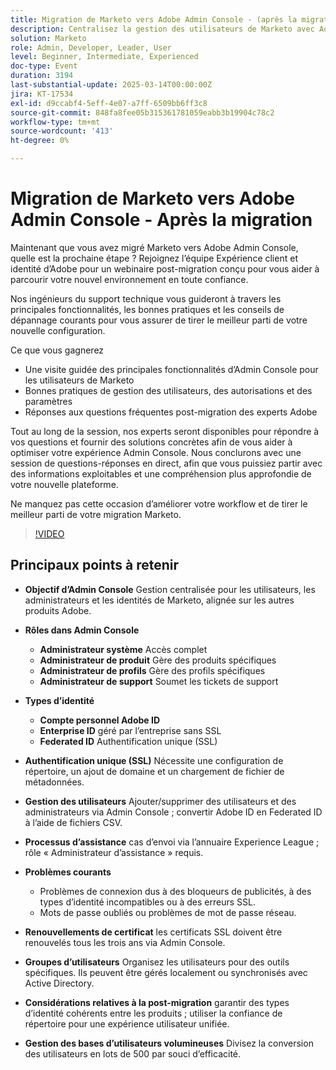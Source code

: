 ```yaml
---
title: Migration de Marketo vers Adobe Admin Console - (après la migration)
description: Centralisez la gestion des utilisateurs de Marketo avec Adobe Admin Console. Gérez les rôles (Système, Produit, Profil, Administrateurs de l’assistance) et les types d’identité (Adobe, Entreprise, Federated ID). Configurez SSL pour l’authentification unique, gérez la gestion des utilisateurs et renouvelez les certificats tous les trois ans. Résolvez les problèmes courants tels que les problèmes de connexion et utilisez l’approbation de répertoire pour une expérience unifiée. Divisez les conversions d’utilisateurs volumineuses en lots de 500. Accédez à l’enregistrement de session sur la page Adobe Experience League.
solution: Marketo
role: Admin, Developer, Leader, User
level: Beginner, Intermediate, Experienced
doc-type: Event
duration: 3194
last-substantial-update: 2025-03-14T00:00:00Z
jira: KT-17534
exl-id: d9ccabf4-5eff-4e07-a7ff-6509bb6ff3c8
source-git-commit: 848fa8fee05b315361781059eabb3b19904c78c2
workflow-type: tm+mt
source-wordcount: '413'
ht-degree: 0%

---
```


# Migration de Marketo vers Adobe Admin Console - Après la migration


Maintenant que vous avez migré Marketo vers Adobe Admin Console, quelle est la prochaine étape ? Rejoignez l’équipe Expérience client et identité d’Adobe pour un webinaire post-migration conçu pour vous aider à parcourir votre nouvel environnement en toute confiance.

Nos ingénieurs du support technique vous guideront à travers les principales fonctionnalités, les bonnes pratiques et les conseils de dépannage courants pour vous assurer de tirer le meilleur parti de votre nouvelle configuration.

Ce que vous gagnerez

* Une visite guidée des principales fonctionnalités d’Admin Console pour les utilisateurs de Marketo
* Bonnes pratiques de gestion des utilisateurs, des autorisations et des paramètres
* Réponses aux questions fréquentes post-migration des experts Adobe

Tout au long de la session, nos experts seront disponibles pour répondre à vos questions et fournir des solutions concrètes afin de vous aider à optimiser votre expérience Admin Console. Nous conclurons avec une session de questions-réponses en direct, afin que vous puissiez partir avec des informations exploitables et une compréhension plus approfondie de votre nouvelle plateforme.

Ne manquez pas cette occasion d’améliorer votre workflow et de tirer le meilleur parti de votre migration Marketo.

>[!VIDEO](https://video.tv.adobe.com/v/3451635/?learn=on&enablevpops)

## Principaux points à retenir

* **Objectif d’Admin Console** Gestion centralisée pour les utilisateurs, les administrateurs et les identités de Marketo, alignée sur les autres produits Adobe.

* **Rôles dans Admin Console**

   * **Administrateur système** Accès complet
   * **Administrateur de produit** Gère des produits spécifiques
   * **Administrateur de profils** Gère des profils spécifiques
   * **Administrateur de support** Soumet les tickets de support

* **Types d’identité**

   * **Compte personnel Adobe ID**
   * **Enterprise ID** géré par l’entreprise sans SSL
   * **Federated ID** Authentification unique (SSL)

* **Authentification unique (SSL)** Nécessite une configuration de répertoire, un ajout de domaine et un chargement de fichier de métadonnées.

* **Gestion des utilisateurs** Ajouter/supprimer des utilisateurs et des administrateurs via Admin Console ; convertir Adobe ID en Federated ID à l’aide de fichiers CSV.

* **Processus d’assistance** cas d’envoi via l’annuaire Experience League ; rôle « Administrateur d’assistance » requis.

* **Problèmes courants**

   * Problèmes de connexion dus à des bloqueurs de publicités, à des types d’identité incompatibles ou à des erreurs SSL.
   * Mots de passe oubliés ou problèmes de mot de passe réseau.

* **Renouvellements de certificat** les certificats SSL doivent être renouvelés tous les trois ans via Admin Console.

* **Groupes d’utilisateurs** Organisez les utilisateurs pour des outils spécifiques. Ils peuvent être gérés localement ou synchronisés avec Active Directory.

* **Considérations relatives à la post-migration** garantir des types d’identité cohérents entre les produits ; utiliser la confiance de répertoire pour une expérience utilisateur unifiée.

* **Gestion des bases d’utilisateurs volumineuses** Divisez la conversion des utilisateurs en lots de 500 par souci d’efficacité.
